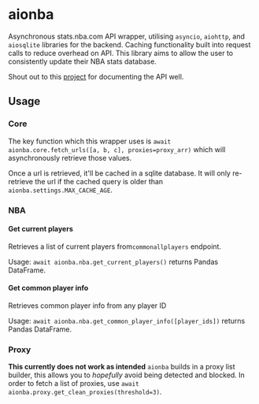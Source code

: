 # aionba
Asynchronous stats.nba.com API wrapper, utilising `asyncio`, `aiohttp`, and `aiosqlite` libraries for the backend.
Caching functionality built into request calls to reduce overhead on API.
This library aims to allow the user to consistently update their NBA stats database.

Shout out to this [project](https://github.com/seemethere/nba_py/wiki/stats.nba.com-Endpoint-Documentation) for documenting the API well.

## Usage
### Core
The key function which this wrapper uses is `await aionba.core.fetch_urls([a, b, c], proxies=proxy_arr)` which will asynchronously retrieve those values.

Once a url is retrieved, it'll be cached in a sqlite database. It will only re-retrieve the url if the cached query is older than `aionba.settings.MAX_CACHE_AGE`.

### NBA
#### Get current players
Retrieves a list of current players from`commonallplayers` endpoint.

Usage: `await aionba.nba.get_current_players()` returns Pandas DataFrame.

#### Get common player info
Retrieves common player info from any player ID

Usage: `await aionba.nba.get_common_player_info([player_ids])` returns Pandas DataFrame.

### Proxy
__This currently does not work as intended__
`aionba` builds in a proxy list builder, this allows you to *hopefully* avoid being detected and blocked.
In order to fetch a list of proxies, use `await aionba.proxy.get_clean_proxies(threshold=3)`.